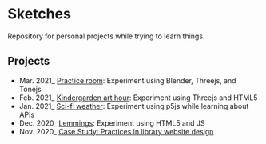 # Sketches

Repository for personal projects while trying to learn things.

## Projects

- Mar. 2021_ [Practice room](/practice_room/): Experiment using Blender, Threejs, and Tonejs
- Feb. 2021_ [Kindergarden art hour](/kinder_art/): Experiment using Threejs and HTML5
- Jan. 2021_ [Sci-fi weather](/weather/): Experiment using p5js while learning about APIs
- Dec. 2020_ [Lemmings](/lemmings/): Experiment using HTML5 and JS
- Nov. 2020_ [Case Study: Practices in library website design](librarydesign/)
